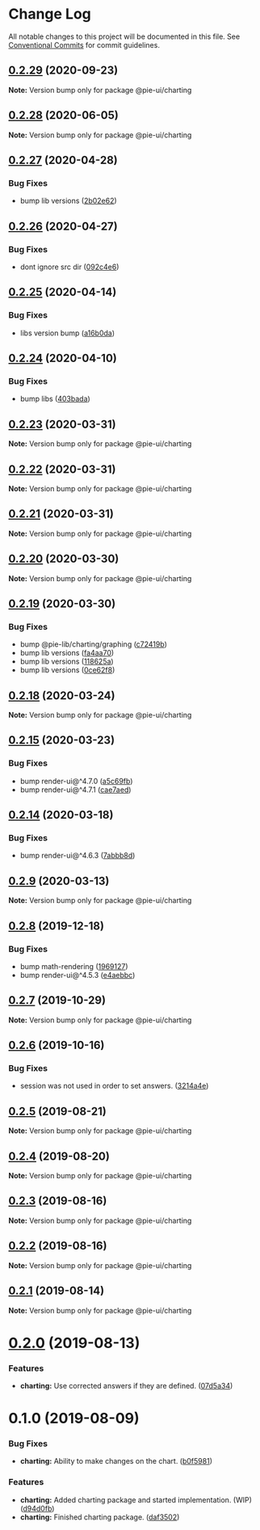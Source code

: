 # Change Log

All notable changes to this project will be documented in this file.
See [Conventional Commits](https://conventionalcommits.org) for commit guidelines.

## [0.2.29](https://github.com/pie-framework/pie-ui/compare/@pie-ui/charting@0.2.28...@pie-ui/charting@0.2.29) (2020-09-23)

**Note:** Version bump only for package @pie-ui/charting





## [0.2.28](https://github.com/pie-framework/pie-ui/compare/@pie-ui/charting@0.2.27...@pie-ui/charting@0.2.28) (2020-06-05)

**Note:** Version bump only for package @pie-ui/charting





## [0.2.27](https://github.com/pie-framework/pie-ui/compare/@pie-ui/charting@0.2.26...@pie-ui/charting@0.2.27) (2020-04-28)


### Bug Fixes

* bump lib versions ([2b02e62](https://github.com/pie-framework/pie-ui/commit/2b02e62))





## [0.2.26](https://github.com/pie-framework/pie-ui/compare/@pie-ui/charting@0.2.25...@pie-ui/charting@0.2.26) (2020-04-27)


### Bug Fixes

* dont ignore src dir ([092c4e6](https://github.com/pie-framework/pie-ui/commit/092c4e6))





## [0.2.25](https://github.com/pie-framework/pie-ui/compare/@pie-ui/charting@0.2.24...@pie-ui/charting@0.2.25) (2020-04-14)


### Bug Fixes

* libs version bump ([a16b0da](https://github.com/pie-framework/pie-ui/commit/a16b0da))





## [0.2.24](https://github.com/pie-framework/pie-ui/compare/@pie-ui/charting@0.2.23...@pie-ui/charting@0.2.24) (2020-04-10)


### Bug Fixes

* bump libs ([403bada](https://github.com/pie-framework/pie-ui/commit/403bada))





## [0.2.23](https://github.com/pie-framework/pie-ui/compare/@pie-ui/charting@0.2.22...@pie-ui/charting@0.2.23) (2020-03-31)

**Note:** Version bump only for package @pie-ui/charting





## [0.2.22](https://github.com/pie-framework/pie-ui/compare/@pie-ui/charting@0.2.21...@pie-ui/charting@0.2.22) (2020-03-31)

**Note:** Version bump only for package @pie-ui/charting





## [0.2.21](https://github.com/pie-framework/pie-ui/compare/@pie-ui/charting@0.2.20...@pie-ui/charting@0.2.21) (2020-03-31)

**Note:** Version bump only for package @pie-ui/charting





## [0.2.20](https://github.com/pie-framework/pie-ui/compare/@pie-ui/charting@0.2.19...@pie-ui/charting@0.2.20) (2020-03-30)

**Note:** Version bump only for package @pie-ui/charting





## [0.2.19](https://github.com/pie-framework/pie-ui/compare/@pie-ui/charting@0.2.18...@pie-ui/charting@0.2.19) (2020-03-30)


### Bug Fixes

* bump @pie-lib/charting/graphing ([c72419b](https://github.com/pie-framework/pie-ui/commit/c72419b))
* bump lib versions ([fa4aa70](https://github.com/pie-framework/pie-ui/commit/fa4aa70))
* bump lib versions ([118625a](https://github.com/pie-framework/pie-ui/commit/118625a))
* bump lib versions ([0ce62f8](https://github.com/pie-framework/pie-ui/commit/0ce62f8))





## [0.2.18](https://github.com/pie-framework/pie-ui/compare/@pie-ui/charting@0.2.16...@pie-ui/charting@0.2.18) (2020-03-24)

**Note:** Version bump only for package @pie-ui/charting





## [0.2.15](https://github.com/pie-framework/pie-ui/compare/@pie-ui/charting@0.2.14...@pie-ui/charting@0.2.15) (2020-03-23)


### Bug Fixes

* bump render-ui@^4.7.0 ([a5c69fb](https://github.com/pie-framework/pie-ui/commit/a5c69fb))
* bump render-ui@^4.7.1 ([cae7aed](https://github.com/pie-framework/pie-ui/commit/cae7aed))





## [0.2.14](https://github.com/pie-framework/pie-ui/compare/@pie-ui/charting@0.2.13...@pie-ui/charting@0.2.14) (2020-03-18)


### Bug Fixes

* bump render-ui@^4.6.3 ([7abbb8d](https://github.com/pie-framework/pie-ui/commit/7abbb8d))





## [0.2.9](https://github.com/pie-framework/pie-ui/compare/@pie-ui/charting@0.2.8...@pie-ui/charting@0.2.9) (2020-03-13)

**Note:** Version bump only for package @pie-ui/charting





## [0.2.8](https://github.com/pie-framework/pie-ui/compare/@pie-ui/charting@0.2.7...@pie-ui/charting@0.2.8) (2019-12-18)


### Bug Fixes

* bump math-rendering ([1969127](https://github.com/pie-framework/pie-ui/commit/1969127))
* bump render-ui@^4.5.3 ([e4aebbc](https://github.com/pie-framework/pie-ui/commit/e4aebbc))





## [0.2.7](https://github.com/pie-framework/pie-ui/compare/@pie-ui/charting@0.2.6...@pie-ui/charting@0.2.7) (2019-10-29)

**Note:** Version bump only for package @pie-ui/charting





## [0.2.6](https://github.com/pie-framework/pie-ui/compare/@pie-ui/charting@0.2.5...@pie-ui/charting@0.2.6) (2019-10-16)


### Bug Fixes

* session was not used in order to set answers. ([3214a4e](https://github.com/pie-framework/pie-ui/commit/3214a4e))





## [0.2.5](https://github.com/pie-framework/pie-ui/compare/@pie-ui/charting@0.2.4...@pie-ui/charting@0.2.5) (2019-08-21)

**Note:** Version bump only for package @pie-ui/charting





## [0.2.4](https://github.com/pie-framework/pie-ui/compare/@pie-ui/charting@0.2.3...@pie-ui/charting@0.2.4) (2019-08-20)

**Note:** Version bump only for package @pie-ui/charting





## [0.2.3](https://github.com/pie-framework/pie-ui/compare/@pie-ui/charting@0.2.2...@pie-ui/charting@0.2.3) (2019-08-16)

**Note:** Version bump only for package @pie-ui/charting





## [0.2.2](https://github.com/pie-framework/pie-ui/compare/@pie-ui/charting@0.2.1...@pie-ui/charting@0.2.2) (2019-08-16)

**Note:** Version bump only for package @pie-ui/charting





## [0.2.1](https://github.com/pie-framework/pie-ui/compare/@pie-ui/charting@0.2.0...@pie-ui/charting@0.2.1) (2019-08-14)

**Note:** Version bump only for package @pie-ui/charting





# [0.2.0](https://github.com/pie-framework/pie-ui/compare/@pie-ui/charting@0.1.0...@pie-ui/charting@0.2.0) (2019-08-13)


### Features

* **charting:** Use corrected answers if they are defined. ([07d5a34](https://github.com/pie-framework/pie-ui/commit/07d5a34))





# 0.1.0 (2019-08-09)


### Bug Fixes

* **charting:** Ability to make changes on the chart. ([b0f5981](https://github.com/pie-framework/pie-ui/commit/b0f5981))


### Features

* **charting:** Added charting package and started implementation. (WIP) ([d94d0fb](https://github.com/pie-framework/pie-ui/commit/d94d0fb))
* **charting:** Finished charting package. ([daf3502](https://github.com/pie-framework/pie-ui/commit/daf3502))
